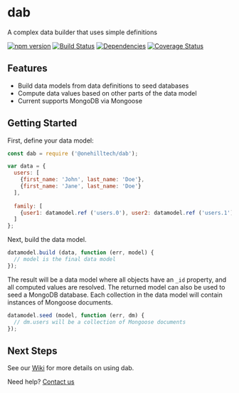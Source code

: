 dab
=====

A complex data builder that uses simple definitions

[![npm version](https://img.shields.io/npm/v/@onehilltech/dab.svg)](https://www.npmjs.com/package/@onehilltech/dab)
[![Build Status](https://travis-ci.org/onehilltech/dab.svg?branch=master)](https://travis-ci.org/onehilltech/dab)
[![Dependencies](https://david-dm.org/onehilltech/dab.svg)](https://david-dm.org/onehilltech/dab)
[![Coverage Status](https://coveralls.io/repos/github/onehilltech/dab/badge.svg?branch=master)](https://coveralls.io/github/onehilltech/dab?branch=master)

Features
--------

* Build data models from data definitions to seed databases
* Compute data values based on other parts of the data model
* Current supports MongoDB via Mongoose

Getting Started
----------------

First, define your data model:

```javascript
const dab = require ('@onehilltech/dab');

var data = {
  users: [
    {first_name: 'John', last_name: 'Doe'},
    {first_name: 'Jane', last_name: 'Doe'}
  ],
  
  family: [
    {user1: datamodel.ref ('users.0'), user2: datamodel.ref ('users.1'), relationship: 'spouse'}
  ]
};
```

Next, build the data model.

```javascript
datamodel.build (data, function (err, model) {
  // model is the final data model
});
```

The result will be a data model where all objects have an ```_id``` property, and 
all computed values are resolved. The returned model can also be used to seed a 
MongoDB database. Each collection in the data model will contain instances of 
Mongoose documents.

```javascript
datamodel.seed (model, function (err, dm) {
  // dm.users will be a collection of Mongoose documents
});
```

Next Steps
-----------------
    
See our [Wiki](https://github.com/onehilltech/blueprint/dab/wiki) for more details 
on using dab.

Need help? [Contact us](mailto:contact@onehilltech.com)
